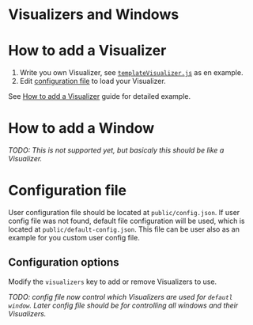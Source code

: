 Visualizers and Windows
=======================


# How to add a Visualizer

1. Write you own Visualizer, see
   [`templateVisualizer.js`](/public/javascripts/visualizers/templateVisualizer.js)
   as en example.
2. Edit [configuration file](#Configuration-file) to load your Visualizer.

See [How to add a Visualizer](doc/howToAddVisualizer.md) guide for detailed example.

# How to add a Window

*TODO: This is not supported yet, but basicaly this should be like a
Visualizer.*

# Configuration file

User configuration file should be located at `public/config.json`.
If user config file was not found, default file configuration will be used,
which is located at `public/default-config.json`. This file can be user also as
an example for you custom user config file.

## Configuration options

Modify the `visualizers` key to add or remove Visualizers to use.

*TODO: config file now control which Visualizers are used for `defautl window`.
Later config file should be for controlling all windows and their Visualizers.*
